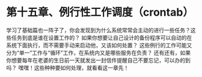 # 第十五章、例行性工作调度（crontab）


学习了基础篇也一阵子了，你会发现到为什么系统常常会主动的进行一些任务？这些任务到底是谁在设置工作的？ 如果你想要让自己设计的备份程序可以自动的在系统下面执行，而不需要手动来启动他，又该如何处置？ 这些例行的工作可能又分为“单一”工作与“循环”工作，在系统内又是哪些服务在负责？ 还有还有，如果你想要每年在老婆的生日前一天就发出一封信件提醒自己不要忘记，可以办的到吗？ 嘿嘿！这些种种要如何处理，就看看这一章先！